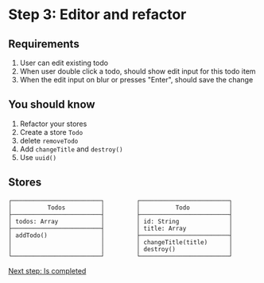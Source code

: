 # Step 3: Editor and refactor

## Requirements

1. User can edit existing todo
2. When user double click a todo, should show edit input for this todo item
3. When the edit input on blur or presses "Enter", should save the change


## You should know

1. Refactor your stores
2. Create a store `Todo`
3. delete `removeTodo`
4. Add `changeTitle` and `destroy()`
2. Use `uuid()`


## Stores

```
┌─────────────────────────┐         ┌─────────────────────────┐
│          Todos          │         │          Todo           │
├─────────────────────────┤         ├─────────────────────────┤
│ todos: Array            │         │ id: String              │
├─────────────────────────┤         │ title: Array            │
│ addTodo()               │         ├─────────────────────────┤
│                         │         │ changeTitle(title)      │
│                         │         │ destroy()               │
└─────────────────────────┘         └─────────────────────────┘
```


[Next step: Is completed](STEP_4.md)
